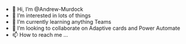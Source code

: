 - 👋 Hi, I’m @Andrew-Murdock
- 👀 I’m interested in lots of things
- 🌱 I’m currently learning anything Teams
- 💞️ I’m looking to collaborate on Adaptive cards and Power Automate
- 📫 How to reach me ...

<!---
Andrew-Murdock/Andrew-Murdock is a ✨ special ✨ repository because its `README.md` (this file) appears on your GitHub profile.
You can click the Preview link to take a look at your changes.
--->
